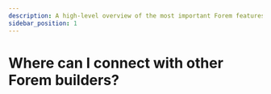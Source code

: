 ```yaml
---
description: A high-level overview of the most important Forem features.
sidebar_position: 1
---
```


# Where can I connect with other Forem builders?
